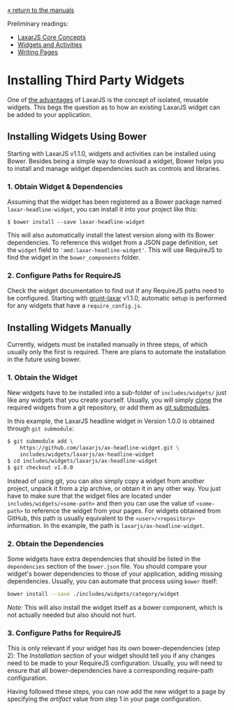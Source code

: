 [« return to the manuals](index.md)

Preliminary readings:

* [LaxarJS Core Concepts](../concepts.md)
* [Widgets and Activities](widgets_and_activities.md)
* [Writing Pages](writing_pages.md)


# Installing Third Party Widgets

One of [the advantages](../why_laxar.md) of LaxarJS is the concept of isolated, reusable widgets.
This begs the question as to how an existing LaxarJS widget can be added to your application.


## Installing Widgets Using Bower

Starting with LaxarJS v1.1.0, widgets and activities can be installed using Bower.
Besides being a simple way to download a widget, Bower helps you to install and manage widget dependencies such as controls and libraries.


### 1. Obtain Widget & Dependencies

Assuming that the widget has been registered as a Bower package named `laxar-headline-widget`, you can install it into your project like this:

```console
$ bower install --save laxar-headline-widget
```

This will also automatically install the latest version along with its Bower dependencies.
To reference this widget from a JSON page definition, set the `widget` field to `'amd:laxar-headline-widget'`.
This will use RequireJS to find the widget in the `bower_components` folder.


### 2. Configure Paths for RequireJS

Check the widget documentation to find out if any RequireJS paths need to be configured.
Starting with [grunt-laxar](https://github.com/LaxarJS/grunt-laxar) v1.1.0, automatic setup is performed for any widgets that have a `require_config.js`.


## Installing Widgets Manually

Currently, widgets must be installed manually in three steps, of which usually only the first is required.
There are plans to automate the installation in the future using bower.


### 1. Obtain the Widget

New widgets have to be installed into a sub-folder of `includes/widgets/` just like any widgets that you create yourself.
Usually, you will simply [clone](http://git-scm.com/docs/git-clone) the required widgets from a git repository, or add them as [git submodules](http://git-scm.com/docs/git-submodule).

In this example, the LaxarJS headline widget in Version 1.0.0 is obtained through `git submodule`:

```sh
$ git submodule add \
    https://github.com/laxarjs/ax-headline-widget.git \
    includes/widgets/laxarjs/ax-headline-widget
$ cd includes/widgets/laxarjs/ax-headline-widget
$ git checkout v1.0.0
```

Instead of using git, you can also simply copy a widget from another project, unpack it from a zip archive, or obtain it in any other way.
You just have to make sure that the widget files are located under `includes/widgets/<some-path>` and then you can use the value of `<some-path>` to reference the widget from your pages.
For widgets obtained from GitHub, this path is usually equivalent to the `<user>/<repository>` information.
In the example, the path is `laxarjs/ax-headline-widget`.


### 2. Obtain the Dependencies

Some widgets have extra dependencies that should be listed in the `dependencies` section of the `bower.json` file.
You should compare your widget's bower dependencies to those of your application, adding missing dependencies.
Usually, you can automate that process using `bower` itself:

```sh
bower install --save ./includes/widgets/category/widget
```

_Note:_ This will also install the widget itself as a bower component, which is not actually needed but also should not hurt.


### 3. Configure Paths for RequireJS

This is only relevant if your widget has its own bower-dependencies (step 2):
The _Installation_ section of your widget should tell you if any changes need to be made to your RequireJS configuration.
Usually, you will need to ensure that all bower-dependencies have a corresponding require-path configuration.

Having followed these steps, you can now add the new widget to a page by specifying the _artifact_ value from step 1 in your page configuration.
